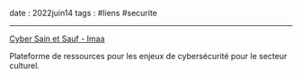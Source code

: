 date : 2022juin14
tags : #liens #securite

---------

[Cyber Sain et Sauf - Imaa](https://www.imaa.ca/cybersecurite/)

Plateforme de ressources pour les enjeux de cybersécurité pour le secteur culturel. 